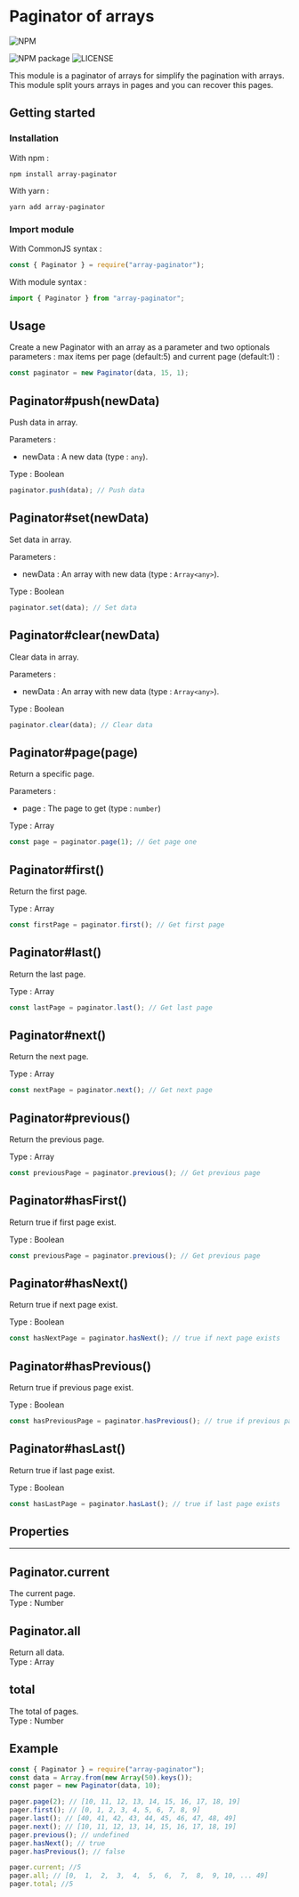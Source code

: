 # Paginator of arrays

![NPM](https://nodei.co/npm/array-paginator.png)

![[NPM package](https://www.npmjs.com/package/array-paginator)](https://badge.fury.io/js/array-paginator.svg)
![[LICENSE](https://github.com/Smaug6739/array-paginator.js/blob/master/LICENSE)](https://img.shields.io/github/license/Smaug6739/array-paginator.svg)

This module is a paginator of arrays for simplify the pagination with arrays.  
This module split yours arrays in pages and you can recover this pages.

## Getting started

### Installation

With npm :

```sh-session
npm install array-paginator
```

With yarn :

```sh-session
yarn add array-paginator
```

### Import module

With CommonJS syntax :

```js
const { Paginator } = require("array-paginator");
```

With module syntax :

```js
import { Paginator } from "array-paginator";
```

## Usage

Create a new Paginator with an array as a parameter and two optionals parameters : max items per page (default:5) and current page (default:1) :

```js
const paginator = new Paginator(data, 15, 1);
```

## Paginator#push(newData)

Push data in array.

Parameters :

- newData : A new data (type : `any`).

Type : Boolean

```js
paginator.push(data); // Push data
```

## Paginator#set(newData)

Set data in array.

Parameters :

- newData : An array with new data (type : `Array<any>`).

Type : Boolean

```js
paginator.set(data); // Set data
```

## Paginator#clear(newData)

Clear data in array.

Parameters :

- newData : An array with new data (type : `Array<any>`).

Type : Boolean

```js
paginator.clear(data); // Clear data
```

## Paginator#page(page)

Return a specific page.

Parameters :

- page : The page to get (type : `number`)

Type : Array

```js
const page = paginator.page(1); // Get page one
```

## Paginator#first()

Return the first page.

Type : Array

```js
const firstPage = paginator.first(); // Get first page
```

## Paginator#last()

Return the last page.

Type : Array

```js
const lastPage = paginator.last(); // Get last page
```

## Paginator#next()

Return the next page.

Type : Array

```js
const nextPage = paginator.next(); // Get next page
```

## Paginator#previous()

Return the previous page.

Type : Array

```js
const previousPage = paginator.previous(); // Get previous page
```

## Paginator#hasFirst()

Return true if first page exist.

Type : Boolean

```js
const previousPage = paginator.previous(); // Get previous page
```

## Paginator#hasNext()

Return true if next page exist.

Type : Boolean

```js
const hasNextPage = paginator.hasNext(); // true if next page exists
```

## Paginator#hasPrevious()

Return true if previous page exist.

Type : Boolean

```js
const hasPreviousPage = paginator.hasPrevious(); // true if previous page exists
```

## Paginator#hasLast()

Return true if last page exist.

Type : Boolean

```js
const hasLastPage = paginator.hasLast(); // true if last page exists
```

## Properties

---

## Paginator.current

The current page.  
Type : Number

## Paginator.all

Return all data.  
Type : Array

## total

The total of pages.  
Type : Number

## Example

```js
const { Paginator } = require("array-paginator");
const data = Array.from(new Array(50).keys());
const pager = new Paginator(data, 10);

pager.page(2); // [10, 11, 12, 13, 14, 15, 16, 17, 18, 19]
pager.first(); // [0, 1, 2, 3, 4, 5, 6, 7, 8, 9]
pager.last(); // [40, 41, 42, 43, 44, 45, 46, 47, 48, 49]
pager.next(); // [10, 11, 12, 13, 14, 15, 16, 17, 18, 19]
pager.previous(); // undefined
pager.hasNext(); // true
pager.hasPrevious(); // false

pager.current; //5
pager.all; // [0,  1,  2,  3,  4,  5,  6,  7,  8,  9, 10, ... 49]
pager.total; //5
```
